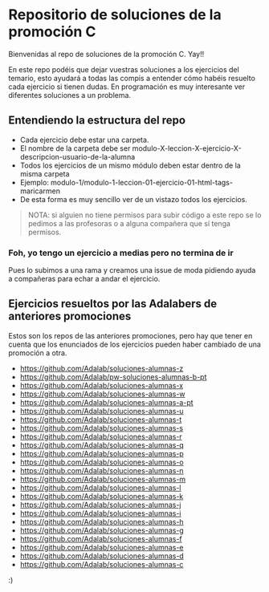 # Repositorio de soluciones de la promoción C

Bienvenidas al repo de soluciones de la promoción C. Yay!!

En este repo podéis que dejar vuestras soluciones a los ejercicios del temario, esto ayudará a todas las compis a entender cómo habéis resuelto cada ejercicio si tienen dudas. En programación es muy interesante ver diferentes soluciones a un problema.

## Entendiendo la estructura del repo

- Cada ejercicio debe estar una carpeta.
- El nombre de la carpeta debe ser modulo-X-leccion-X-ejercicio-X-descripcion-usuario-de-la-alumna
- Todos los ejercicios de un mismo módulo deben estar dentro de la misma carpeta
- Ejemplo: modulo-1/modulo-1-leccion-01-ejercicio-01-html-tags-maricarmen
- De esta forma es muy sencillo ver de un vistazo todos los ejercicios.

> NOTA: si alguien no tiene permisos para subir código a este repo se lo pedimos a las profesoras o a alguna compañera que sí tenga permisos.

### Foh, yo tengo un ejercicio a medias pero no termina de ir

Pues lo subimos a una rama y creamos una issue de moda pidiendo ayuda a compañeras para echar a andar el ejercicio.

## Ejercicios resueltos por las Adalabers de anteriores promociones

Estos son los repos de las anteriores promociones, pero hay que tener en cuenta que los enunciados de los ejercicios pueden haber cambiado de una promoción a otra.

- https://github.com/Adalab/soluciones-alumnas-z
- https://github.com/Adalab/pw-soluciones-alumnas-b-pt
- https://github.com/Adalab/soluciones-alumnas-x
- https://github.com/Adalab/soluciones-alumnas-w
- https://github.com/Adalab/soluciones-alumnas-a-pt
- https://github.com/Adalab/soluciones-alumnas-u
- https://github.com/Adalab/soluciones-alumnas-t
- https://github.com/Adalab/soluciones-alumnas-s
- https://github.com/Adalab/soluciones-alumnas-r
- https://github.com/Adalab/soluciones-alumnas-q
- https://github.com/Adalab/soluciones-alumnas-p
- https://github.com/Adalab/soluciones-alumnas-o
- https://github.com/Adalab/soluciones-alumnas-n
- https://github.com/Adalab/soluciones-alumnas-m
- https://github.com/Adalab/soluciones-alumnas-l
- https://github.com/Adalab/soluciones-alumnas-k
- https://github.com/Adalab/soluciones-alumnas-j
- https://github.com/Adalab/soluciones-alumnas-i
- https://github.com/Adalab/soluciones-alumnas-h
- https://github.com/Adalab/soluciones-alumnas-g
- https://github.com/Adalab/soluciones-alumnas-f
- https://github.com/Adalab/soluciones-alumnas-e
- https://github.com/Adalab/soluciones-alumnas-d
- https://github.com/Adalab/soluciones-alumnas-c

:)
